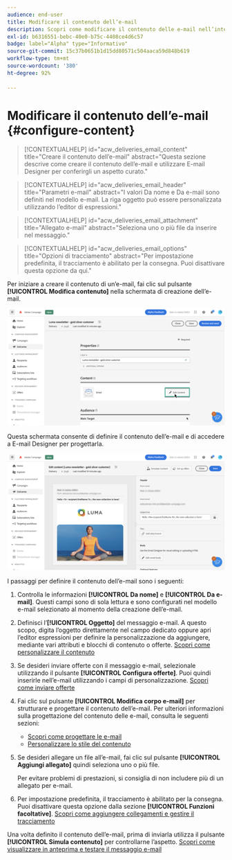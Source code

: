 ```yaml
---
audience: end-user
title: Modificare il contenuto dell’e-mail
description: Scopri come modificare il contenuto delle e-mail nell’interfaccia utente di Campaign Web
exl-id: b6316551-bebc-40e0-b75c-4408ce4d6c57
badge: label="Alpha" type="Informativo"
source-git-commit: 15c37b0651b1d15dd80571c504aaca59d848b619
workflow-type: tm+mt
source-wordcount: '380'
ht-degree: 92%

---
```


# Modificare il contenuto dell’e-mail {#configure-content}

>[!CONTEXTUALHELP]
>id="acw_deliveries_email_content"
>title="Creare il contenuto dell’e-mail"
>abstract="Questa sezione descrive come creare il contenuto dell’e-mail e utilizzare E-mail Designer per conferirgli un aspetto curato."

>[!CONTEXTUALHELP]
>id="acw_deliveries_email_header"
>title="Parametri e-mail"
>abstract="I valori Da nome e Da e-mail sono definiti nel modello e-mail. La riga oggetto può essere personalizzata utilizzando l’editor di espressioni."

>[!CONTEXTUALHELP]
>id="acw_deliveries_email_attachment"
>title="Allegato e-mail"
>abstract="Seleziona uno o più file da inserire nel messaggio."

>[!CONTEXTUALHELP]
>id="acw_deliveries_email_options"
>title="Opzioni di tracciamento"
>abstract="Per impostazione predefinita, il tracciamento è abilitato per la consegna. Puoi disattivare questa opzione da qui."

Per iniziare a creare il contenuto di un’e-mail, fai clic sul pulsante **[!UICONTROL Modifica contenuto]** nella schermata di creazione dell’e-mail.

![](assets/edit-content.png)

Questa schermata consente di definire il contenuto dell’e-mail e di accedere a E-mail Designer per progettarla.

![](assets/content-dashboard.png)

I passaggi per definire il contenuto dell’e-mail sono i seguenti:

1. Controlla le informazioni **[!UICONTROL Da nome]** e **[!UICONTROL Da e-mail]**. Questi campi sono di sola lettura e sono configurati nel modello e-mail selezionato al momento della creazione dell’e-mail.

1. Definisci l’**[!UICONTROL Oggetto]** del messaggio e-mail. A questo scopo, digita l’oggetto direttamente nel campo dedicato oppure apri l’editor espressioni per definire la personalizzazione da aggiungere, mediante vari attributi e blocchi di contenuto o offerte. [Scopri come personalizzare il contenuto](../personalization/personalize.md)

1. Se desideri inviare offerte con il messaggio e-mail, selezionale utilizzando il pulsante **[!UICONTROL Configura offerte]**. Puoi quindi inserirle nell’e-mail utilizzando i campi di personalizzazione. [Scopri come inviare offerte](offers.md)

1. Fai clic sul pulsante **[!UICONTROL Modifica corpo e-mail]** per strutturare e progettare il contenuto dell’e-mail. Per ulteriori informazioni sulla progettazione del contenuto delle e-mail, consulta le seguenti sezioni:

   * [Scopri come progettare le e-mail](create-email-content.md)
   * [Personalizzare lo stile del contenuto](get-started-email-style.md)

1. Se desideri allegare un file all’e-mail, fai clic sul pulsante **[!UICONTROL Aggiungi allegato]** quindi seleziona uno o più file.

   Per evitare problemi di prestazioni, si consiglia di non includere più di un allegato per e-mail.

   <!--limitation on size + number of files?-->

1. Per impostazione predefinita, il tracciamento è abilitato per la consegna. Puoi disattivare questa opzione dalla sezione **[!UICONTROL Funzioni facoltative]**. [Scopri come aggiungere collegamenti e gestire il tracciamento](message-tracking.md)

Una volta definito il contenuto dell’e-mail, prima di inviarla utilizza il pulsante **[!UICONTROL Simula contenuto]** per controllarne l’aspetto. [Scopri come visualizzare in anteprima e testare il messaggio e-mail](../preview-test/preview-test.md)
